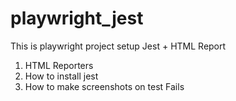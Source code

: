 # playwright_jest

This is playwright project setup Jest + HTML Report


1. HTML Reporters 
2. How to install jest 
3. How to make screenshots on test Fails 

